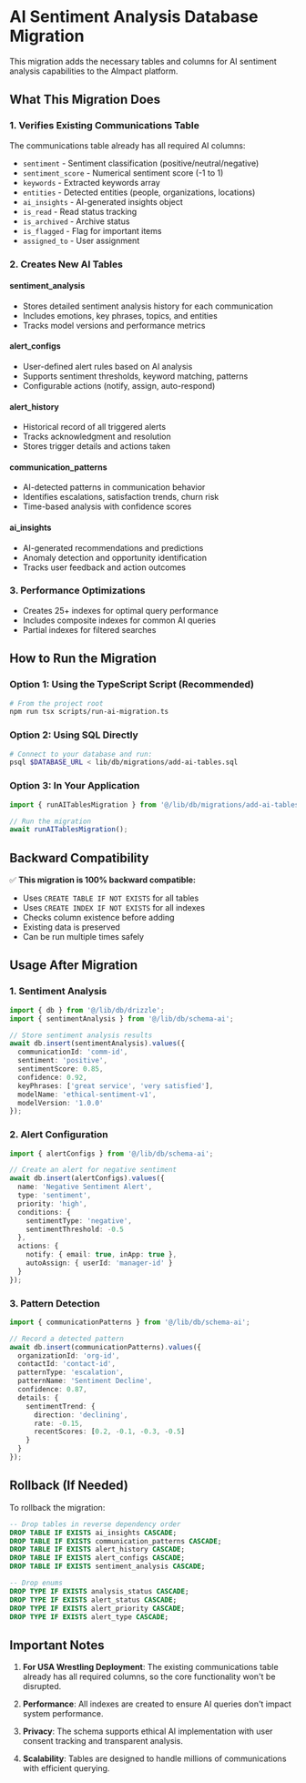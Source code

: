 # AI Sentiment Analysis Database Migration

This migration adds the necessary tables and columns for AI sentiment analysis capabilities to the AImpact platform.

## What This Migration Does

### 1. Verifies Existing Communications Table
The communications table already has all required AI columns:
- `sentiment` - Sentiment classification (positive/neutral/negative)
- `sentiment_score` - Numerical sentiment score (-1 to 1)
- `keywords` - Extracted keywords array
- `entities` - Detected entities (people, organizations, locations)
- `ai_insights` - AI-generated insights object
- `is_read` - Read status tracking
- `is_archived` - Archive status
- `is_flagged` - Flag for important items
- `assigned_to` - User assignment

### 2. Creates New AI Tables

#### sentiment_analysis
- Stores detailed sentiment analysis history for each communication
- Includes emotions, key phrases, topics, and entities
- Tracks model versions and performance metrics

#### alert_configs
- User-defined alert rules based on AI analysis
- Supports sentiment thresholds, keyword matching, patterns
- Configurable actions (notify, assign, auto-respond)

#### alert_history
- Historical record of all triggered alerts
- Tracks acknowledgment and resolution
- Stores trigger details and actions taken

#### communication_patterns
- AI-detected patterns in communication behavior
- Identifies escalations, satisfaction trends, churn risk
- Time-based analysis with confidence scores

#### ai_insights
- AI-generated recommendations and predictions
- Anomaly detection and opportunity identification
- Tracks user feedback and action outcomes

### 3. Performance Optimizations
- Creates 25+ indexes for optimal query performance
- Includes composite indexes for common AI queries
- Partial indexes for filtered searches

## How to Run the Migration

### Option 1: Using the TypeScript Script (Recommended)
```bash
# From the project root
npm run tsx scripts/run-ai-migration.ts
```

### Option 2: Using SQL Directly
```bash
# Connect to your database and run:
psql $DATABASE_URL < lib/db/migrations/add-ai-tables.sql
```

### Option 3: In Your Application
```typescript
import { runAITablesMigration } from '@/lib/db/migrations/add-ai-tables';

// Run the migration
await runAITablesMigration();
```

## Backward Compatibility

✅ **This migration is 100% backward compatible:**
- Uses `CREATE TABLE IF NOT EXISTS` for all tables
- Uses `CREATE INDEX IF NOT EXISTS` for all indexes
- Checks column existence before adding
- Existing data is preserved
- Can be run multiple times safely

## Usage After Migration

### 1. Sentiment Analysis
```typescript
import { db } from '@/lib/db/drizzle';
import { sentimentAnalysis } from '@/lib/db/schema-ai';

// Store sentiment analysis results
await db.insert(sentimentAnalysis).values({
  communicationId: 'comm-id',
  sentiment: 'positive',
  sentimentScore: 0.85,
  confidence: 0.92,
  keyPhrases: ['great service', 'very satisfied'],
  modelName: 'ethical-sentiment-v1',
  modelVersion: '1.0.0'
});
```

### 2. Alert Configuration
```typescript
import { alertConfigs } from '@/lib/db/schema-ai';

// Create an alert for negative sentiment
await db.insert(alertConfigs).values({
  name: 'Negative Sentiment Alert',
  type: 'sentiment',
  priority: 'high',
  conditions: {
    sentimentType: 'negative',
    sentimentThreshold: -0.5
  },
  actions: {
    notify: { email: true, inApp: true },
    autoAssign: { userId: 'manager-id' }
  }
});
```

### 3. Pattern Detection
```typescript
import { communicationPatterns } from '@/lib/db/schema-ai';

// Record a detected pattern
await db.insert(communicationPatterns).values({
  organizationId: 'org-id',
  contactId: 'contact-id',
  patternType: 'escalation',
  patternName: 'Sentiment Decline',
  confidence: 0.87,
  details: {
    sentimentTrend: {
      direction: 'declining',
      rate: -0.15,
      recentScores: [0.2, -0.1, -0.3, -0.5]
    }
  }
});
```

## Rollback (If Needed)

To rollback the migration:
```sql
-- Drop tables in reverse dependency order
DROP TABLE IF EXISTS ai_insights CASCADE;
DROP TABLE IF EXISTS communication_patterns CASCADE;
DROP TABLE IF EXISTS alert_history CASCADE;
DROP TABLE IF EXISTS alert_configs CASCADE;
DROP TABLE IF EXISTS sentiment_analysis CASCADE;

-- Drop enums
DROP TYPE IF EXISTS analysis_status CASCADE;
DROP TYPE IF EXISTS alert_status CASCADE;
DROP TYPE IF EXISTS alert_priority CASCADE;
DROP TYPE IF EXISTS alert_type CASCADE;
```

## Important Notes

1. **For USA Wrestling Deployment**: The existing communications table already has all required columns, so the core functionality won't be disrupted.

2. **Performance**: All indexes are created to ensure AI queries don't impact system performance.

3. **Privacy**: The schema supports ethical AI implementation with user consent tracking and transparent analysis.

4. **Scalability**: Tables are designed to handle millions of communications with efficient querying.